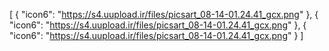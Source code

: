 [
  {
    "icon6": "https://s4.uupload.ir/files/picsart_08-14-01.24.41_gcx.png"
  },
  {
    "icon6": "https://s4.uupload.ir/files/picsart_08-14-01.24.41_gcx.png"
  },
  {
    "icon6": "https://s4.uupload.ir/files/picsart_08-14-01.24.41_gcx.png"
  }
]
